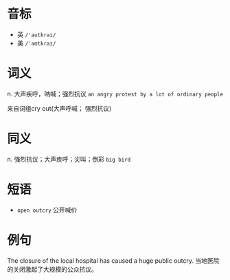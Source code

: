 # 音标

- 英 `/'autkraɪ/`
- 美 `/'aʊtkraɪ/`

# 词义

n. 大声疾呼，呐喊；强烈抗议
`an angry protest by a lot of ordinary people`



来自词组cry out(大声呼喊； 强烈抗议)

# 同义

n. 强烈抗议；大声疾呼；尖叫；倒彩
`big bird`

# 短语

- `open outcry` 公开喊价

# 例句

The closure of the local hospital has caused a huge public outcry.
当地医院的关闭激起了大规模的公众抗议。


